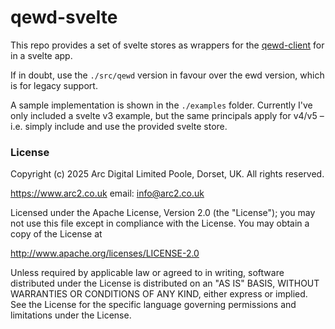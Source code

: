 # qewd-svelte
This repo provides a set of svelte stores as wrappers for the  [qewd-client](https://github.com/robtweed/qewd-client/) for in a svelte app.

If in doubt, use the `./src/qewd` version in favour over the ewd version, which is for legacy support.

A sample implementation is shown in the `./examples` folder. Currently I've only included a svelte v3 example, but the same principals apply for v4/v5 – i.e. simply include and use the provided svelte store.

### License
Copyright (c) 2025 Arc Digital Limited
Poole, Dorset, UK.
All rights reserved.

https://www.arc2.co.uk
email: info@arc2.co.uk

Licensed under the Apache License, Version 2.0 (the "License");
you may not use this file except in compliance with the License.
You may obtain a copy of the License at

  http://www.apache.org/licenses/LICENSE-2.0   

Unless required by applicable law or agreed to in writing, software
distributed under the License is distributed on an "AS IS" BASIS,
WITHOUT WARRANTIES OR CONDITIONS OF ANY KIND, either express or implied. See the License for the specific language governing permissions and
limitations under the License.